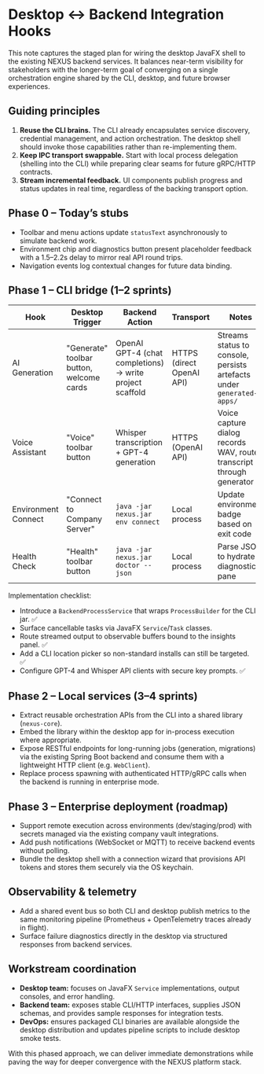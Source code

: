 # Desktop ↔ Backend Integration Hooks

This note captures the staged plan for wiring the desktop JavaFX shell to the existing
NEXUS backend services. It balances near-term visibility for stakeholders with the
longer-term goal of converging on a single orchestration engine shared by the CLI,
desktop, and future browser experiences.

## Guiding principles

1. **Reuse the CLI brains.** The CLI already encapsulates service discovery,
   credential management, and action orchestration. The desktop shell should
   invoke those capabilities rather than re-implementing them.
2. **Keep IPC transport swappable.** Start with local process delegation (shelling
   into the CLI) while preparing clear seams for future gRPC/HTTP contracts.
3. **Stream incremental feedback.** UI components publish progress and status updates
   in real time, regardless of the backing transport option.

## Phase 0 – Today’s stubs

- Toolbar and menu actions update `statusText` asynchronously to simulate
  backend work.
- Environment chip and diagnostics button present placeholder feedback with a
  1.5–2.2s delay to mirror real API round trips.
- Navigation events log contextual changes for future data binding.

## Phase 1 – CLI bridge (1–2 sprints)

| Hook | Desktop Trigger | Backend Action | Transport | Notes |
|------|-----------------|----------------|-----------|-------|
| AI Generation | "Generate" toolbar button, welcome cards | OpenAI GPT-4 (chat completions) → write project scaffold | HTTPS (direct OpenAI API) | Streams status to console, persists artefacts under `generated-apps/` |
| Voice Assistant | "Voice" toolbar button | Whisper transcription + GPT-4 generation | HTTPS (OpenAI API) | Voice capture dialog records WAV, routes transcript through generator |
| Environment Connect | "Connect to Company Server" | `java -jar nexus.jar env connect` | Local process | Update environment badge based on exit code |
| Health Check | "Health" toolbar button | `java -jar nexus.jar doctor --json` | Local process | Parse JSON to hydrate diagnostics pane |

Implementation checklist:

- Introduce a `BackendProcessService` that wraps `ProcessBuilder` for the CLI jar. ✅
- Surface cancellable tasks via JavaFX `Service`/`Task` classes.
- Route streamed output to observable buffers bound to the insights panel. ✅
- Add a CLI location picker so non-standard installs can still be targeted. ✅
- Configure GPT-4 and Whisper API clients with secure key prompts. ✅

## Phase 2 – Local services (3–4 sprints)

- Extract reusable orchestration APIs from the CLI into a shared library (`nexus-core`).
- Embed the library within the desktop app for in-process execution where appropriate.
- Expose RESTful endpoints for long-running jobs (generation, migrations) via the existing Spring Boot backend and consume them with a lightweight HTTP client (e.g. `WebClient`).
- Replace process spawning with authenticated HTTP/gRPC calls when the backend is running in enterprise mode.

## Phase 3 – Enterprise deployment (roadmap)

- Support remote execution across environments (dev/staging/prod) with secrets
  managed via the existing company vault integrations.
- Add push notifications (WebSocket or MQTT) to receive backend events without
  polling.
- Bundle the desktop shell with a connection wizard that provisions API tokens
  and stores them securely via the OS keychain.

## Observability & telemetry

- Add a shared event bus so both CLI and desktop publish metrics to the same
  monitoring pipeline (Prometheus + OpenTelemetry traces already in flight).
- Surface failure diagnostics directly in the desktop via structured responses
  from backend services.

## Workstream coordination

- **Desktop team:** focuses on JavaFX `Service` implementations, output consoles,
  and error handling.
- **Backend team:** exposes stable CLI/HTTP interfaces, supplies JSON schemas,
  and provides sample responses for integration tests.
- **DevOps:** ensures packaged CLI binaries are available alongside the desktop
  distribution and updates pipeline scripts to include desktop smoke tests.

With this phased approach, we can deliver immediate demonstrations while paving
the way for deeper convergence with the NEXUS platform stack.
